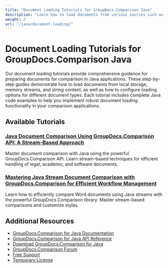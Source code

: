 ```yaml
---
title: "Document Loading Tutorials for GroupDocs.Comparison Java"
description: "Learn how to load documents from various sources such as file paths, streams, and strings using GroupDocs.Comparison for Java."
weight: 2
url: "/java/document-loading/"
---
```


# Document Loading Tutorials for GroupDocs.Comparison Java

Our document loading tutorials provide comprehensive guidance for preparing documents for comparison in Java applications. These step-by-step guides demonstrate how to load documents from local storage, memory streams, and string content, as well as how to configure loading options for different document types. Each tutorial includes complete Java code examples to help you implement robust document loading functionality in your comparison applications.

## Available Tutorials

### [Java Document Comparison Using GroupDocs.Comparison API&#58; A Stream-Based Approach](./java-groupdocs-comparison-api-stream-document-compare/)
Master document comparison with Java using the powerful GroupDocs.Comparison API. Learn stream-based techniques for efficient handling of legal, academic, and software documents.

### [Mastering Java Stream Document Comparison with GroupDocs.Comparison for Efficient Workflow Management](./java-stream-comparison-groupdocs-comparison/)
Learn how to efficiently compare Word documents using Java streams with the powerful GroupDocs.Comparison library. Master stream-based comparisons and customize styles.

## Additional Resources

- [GroupDocs.Comparison for Java Documentation](https://docs.groupdocs.com/comparison/java/)
- [GroupDocs.Comparison for Java API Reference](https://reference.groupdocs.com/comparison/java/)
- [Download GroupDocs.Comparison for Java](https://releases.groupdocs.com/comparison/java/)
- [GroupDocs.Comparison Forum](https://forum.groupdocs.com/c/comparison)
- [Free Support](https://forum.groupdocs.com/)
- [Temporary License](https://purchase.groupdocs.com/temporary-license/)
